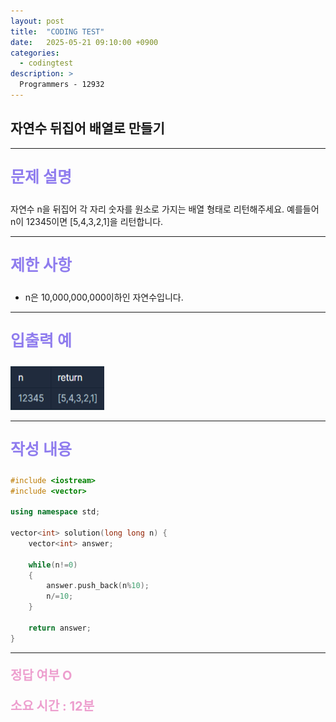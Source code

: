 ```yaml
---
layout: post
title:  "CODING TEST"
date:   2025-05-21 09:10:00 +0900
categories:
  - codingtest
description: >
  Programmers - 12932
---
```

## 자연수 뒤집어 배열로 만들기

---

<p style = "color:#8f7cee; font-size:25px; font-weight:bold">
문제 설명
</p>

자연수 n을 뒤집어 각 자리 숫자를 원소로 가지는 배열 형태로 리턴해주세요. 예를들어 n이 12345이면 [5,4,3,2,1]을 리턴합니다.

---

<p style = "color:#8f7cee; font-size:25px; font-weight:bold">
제한 사항
</p>

- n은 10,000,000,000이하인 자연수입니다.

---

<p style = "color:#8f7cee; font-size:25px; font-weight:bold">
입출력 예
</p>

<img src = "../../assets/img/codingtest/12932.png" width = "150" height = "70">

---

<p style = "color:#8f7cee; font-size:25px; font-weight:bold">
작성 내용
</p>

```C++
#include <iostream>
#include <vector>

using namespace std;

vector<int> solution(long long n) {
    vector<int> answer;
    
    while(n!=0)
    {
        answer.push_back(n%10);
        n/=10;
    }
    
    return answer;
}
```

---

<p style = "color:#ed9ece; font-size:20px; font-weight:bold">
정답 여부 O
</p>

<p style = "color:#ed9ece; font-size:20px; font-weight:bold">
소요 시간 : 12분
</p>

